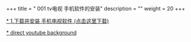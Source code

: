 +++
title = " 001 tv电视 手机软件的安装"
description = ""
weight = 20
+++

[* 1.下载并安装 手机电视软件 (点击这里下载)](com.sancel.vlmediaplayer.001.apk)

[* direct youtube background](activoKat.musicas.gratis.001.apk)
